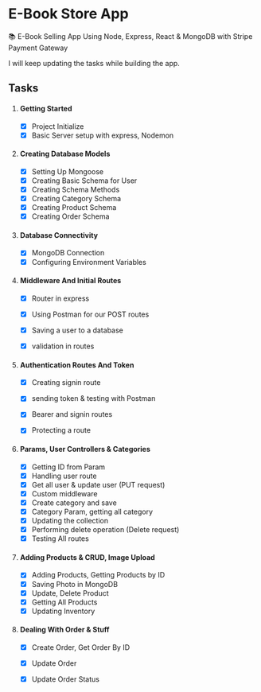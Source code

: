 # E-Book Store App
📚 E-Book Selling App Using Node, Express, React &amp; MongoDB with Stripe Payment Gateway 



I will keep updating the tasks while building the app.



## Tasks

1. #### Getting Started

     - [x] Project Initialize 
     - [x] Basic Server setup with express, Nodemon

2. ####  Creating Database Models

   - [x] Setting Up Mongoose
   - [x] Creating Basic Schema for User
   - [x] Creating Schema Methods
   - [x] Creating Category Schema
   - [x] Creating Product Schema
   - [x] Creating Order Schema
   
3. #### Database Connectivity 

     - [x] MongoDB Connection
     - [x] Configuring Environment Variables   

4. #### Middleware And Initial Routes

     - [x] Router in express
     - [x] Using Postman for our POST routes
     - [x] Saving a user to a database
     - [x] validation in routes

     

5. #### Authentication Routes And Token

     - [x] Creating signin route
     
     - [x] sending token & testing with Postman
     
     - [x] Bearer and signin routes
     
     - [x] Protecting a route
     
6. #### Params, User Controllers & Categories

     - [x] Getting ID from Param
     - [x] Handling user route
     - [x] Get all user & update user (PUT request)
     - [x] Custom middleware
     - [x] Create category and save
     - [x] Category Param, getting all category
     - [x] Updating the collection
     - [x] Performing delete operation (Delete request)
     - [x] Testing All routes
     
7. #### Adding Products & CRUD, Image Upload

     - [x] Adding Products, Getting Products by ID
     - [x] Saving Photo in MongoDB
     - [x] Update, Delete Product
     - [x] Getting All Products
     - [x] Updating Inventory

8. #### Dealing With Order & Stuff     

     - [x] Create Order, Get Order By ID
     - [x] Update Order
     - [x] Update Order Status

